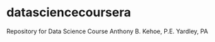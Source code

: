 datasciencecoursera
===================

Repository for Data Science Course
Anthony B. Kehoe, P.E.
Yardley, PA
